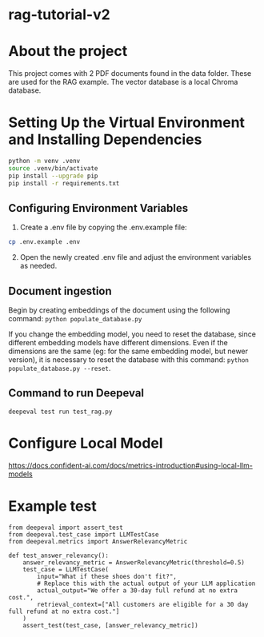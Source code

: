 # rag-tutorial-v2

# About the project
This project comes with 2 PDF documents found in the data folder. These are used for the RAG example. The vector database is a local Chroma database. 

# Setting Up the Virtual Environment and Installing Dependencies
```bash
python -m venv .venv
source .venv/bin/activate
pip install --upgrade pip
pip install -r requirements.txt
```

## Configuring Environment Variables
1. Create a .env file by copying the .env.example file:
```bash
cp .env.example .env
```
2. Open the newly created .env file and adjust the environment variables as needed.

## Document ingestion
Begin by creating embeddings of the document using the following command: `python populate_database.py`

If you change the embedding model, you need to reset the database, since different embedding models have different dimensions. Even if the dimensions are the same (eg: for the same embedding model, but newer version), it is necessary to reset the database with this command: `python populate_database.py --reset`.

## Command to run Deepeval
`deepeval test run test_rag.py`

# Configure Local Model
https://docs.confident-ai.com/docs/metrics-introduction#using-local-llm-models


# Example test
```
from deepeval import assert_test
from deepeval.test_case import LLMTestCase
from deepeval.metrics import AnswerRelevancyMetric

def test_answer_relevancy():
    answer_relevancy_metric = AnswerRelevancyMetric(threshold=0.5)
    test_case = LLMTestCase(
        input="What if these shoes don't fit?",
        # Replace this with the actual output of your LLM application
        actual_output="We offer a 30-day full refund at no extra cost.",
        retrieval_context=["All customers are eligible for a 30 day full refund at no extra cost."]
    )
    assert_test(test_case, [answer_relevancy_metric])
```
